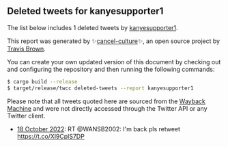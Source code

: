 ## Deleted tweets for kanyesupporter1

The list below includes 1 deleted tweets by
[kanyesupporter1](https://twitter.com/kanyesupporter1).



This report was generated by ✨[cancel-culture](https://github.com/travisbrown/cancel-culture)✨,
an open source project by [Travis Brown](https://twitter.com/travisbrown).

You can create your own updated version of this document by checking out and configuring the
repository and then running the following commands:

```bash
$ cargo build --release
$ target/release/twcc deleted-tweets --report kanyesupporter1
```

Please note that all tweets quoted here are sourced from the
[Wayback Machine](https://web.archive.org) and were not directly accessed through the Twitter API or
any Twitter client.

* [18 October 2022](https://web.archive.org/web/20221018165553/https://twitter.com/kanyesupporter1/status/1582415181011120133): RT @WANSB2002: I'm back pls retweet https://t.co/Xl9CplS7DP <!--1582415181011120133-->
